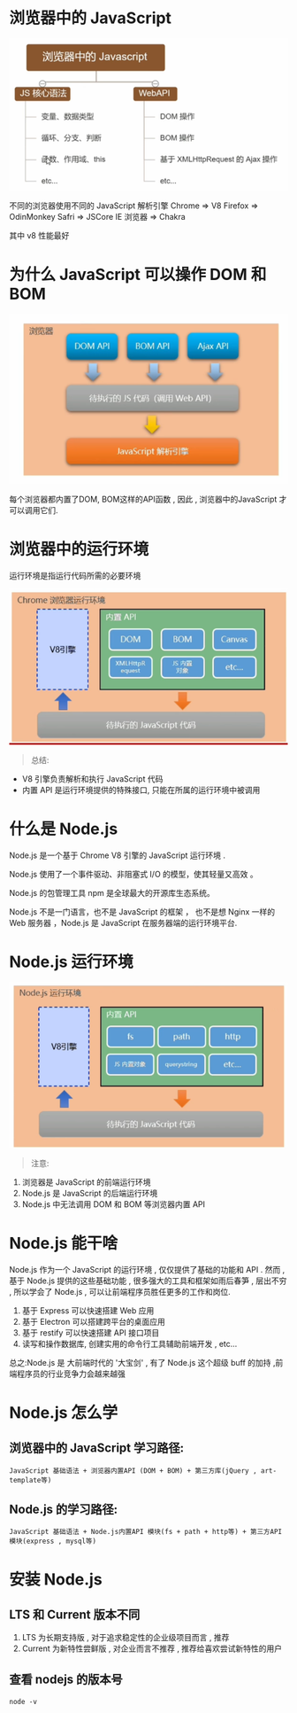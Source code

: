 # 浏览器中的 JavaScript

![](../../img/JavaScript.png)

不同的浏览器使用不同的 JavaScript 解析引擎
Chrome => V8
Firefox => OdinMonkey
Safri => JSCore
IE 浏览器 => Chakra

其中 v8 性能最好

# 为什么 JavaScript 可以操作 DOM 和 BOM

![](../../img/%E6%93%8D%E4%BD%9CDOM%20BOM.png)

每个浏览器都内置了DOM, BOM这样的API函数 , 因此 , 浏览器中的JavaScript 才可以调用它们.

# 浏览器中的运行环境

运行环境是指运行代码所需的必要环境

![](../../img/%E8%BF%90%E8%A1%8C%E7%8E%AF%E5%A2%83.png)

> 总结:

-   V8 引擎负责解析和执行 JavaScript 代码
-   内置 API 是运行环境提供的特殊接口, 只能在所属的运行环境中被调用

# 什么是 Node.js

Node.js 是一个基于 Chrome V8 引擎的 JavaScript 运行环境 .

Node.js 使用了一个事件驱动、非阻塞式 I/O 的模型，使其轻量又高效 。

Node.js 的包管理工具 npm 是全球最大的开源库生态系统。

Node.js 不是一门语言，也不是 JavaScript 的框架 ， 也不是想 Nginx 一样的 Web 服务器 ，Node.js 是 JavaScript 在服务器端的运行环境平台.

# Node.js 运行环境

![](../../img/node%E8%BF%90%E8%A1%8C%E7%8E%AF%E5%A2%83.png)

> 注意:

1. 浏览器是 JavaScript 的前端运行环境
2. Node.js 是 JavaScript 的后端运行环境
3. Node.js 中无法调用 DOM 和 BOM 等浏览器内置 API

# Node.js 能干啥

Node.js 作为一个 JavaScript 的运行环境 , 仅仅提供了基础的功能和 API . 然而 , 基于 Node.js 提供的这些基础功能 , 很多强大的工具和框架如雨后春笋 , 层出不穷 , 所以学会了 Node.js , 可以让前端程序员胜任更多的工作和岗位.

1. 基于 Express 可以快速搭建 Web 应用
2. 基于 Electron 可以搭建跨平台的桌面应用
3. 基于 restify 可以快速搭建 API 接口项目
4. 读写和操作数据库, 创建实用的命令行工具辅助前端开发 , etc...

总之:Node.js 是 大前端时代的 '大宝剑' , 有了 Node.js 这个超级 buff 的加持 ,前端程序员的行业竞争力会越来越强

# Node.js 怎么学

## 浏览器中的 JavaScript 学习路径:

`JavaScript 基础语法 + 浏览器内置API (DOM + BOM) + 第三方库(jQuery , art-template等)`

## Node.js 的学习路径:

`JavaScript 基础语法 + Node.js内置API 模块(fs + path + http等) + 第三方API模块(express , mysql等)`

# 安装 Node.js

## LTS 和 Current 版本不同

1. LTS 为长期支持版 , 对于追求稳定性的企业级项目而言 , 推荐
2. Current 为新特性尝鲜版 , 对企业而言不推荐 , 推荐给喜欢尝试新特性的用户

## 查看 nodejs 的版本号

`node -v`
